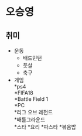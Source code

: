 # 오승영

## 취미
 * 운동  
   * 배드민턴  
   * 풋살  
   * 축구
 * 게임  
  *ps4    
   *FIFA18    
   *Battle Field 1  
  *PC    
   *리그 오브 레전드    
   *배틀그라운드    
   *스타
  *요리
   *파스타 
   *볶음밥
